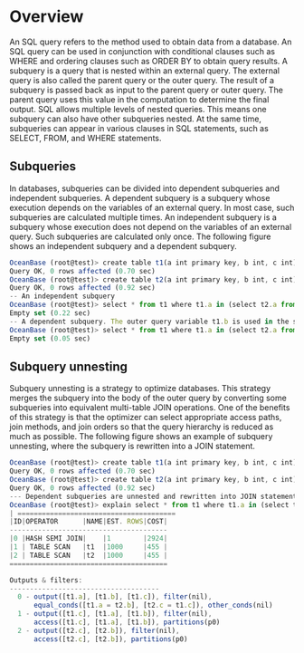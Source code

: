 Overview 
=============================



An SQL query refers to the method used to obtain data from a database. An SQL query can be used in conjunction with conditional clauses such as WHERE and ordering clauses such as ORDER BY to obtain query results. A subquery is a query that is nested within an external query. The external query is also called the parent query or the outer query. The result of a subquery is passed back as input to the parent query or outer query. The parent query uses this value in the computation to determine the final output. SQL allows multiple levels of nested queries. This means one subquery can also have other subqueries nested. At the same time, subqueries can appear in various clauses in SQL statements, such as SELECT, FROM, and WHERE statements.

Subqueries 
-------------------

In databases, subqueries can be divided into dependent subqueries and independent subqueries. A dependent subquery is a subquery whose execution depends on the variables of an external query. In most case, such subqueries are calculated multiple times. An independent subquery is a subquery whose execution does not depend on the variables of an external query. Such subqueries are calculated only once. The following figure shows an independent subquery and a dependent subquery.

```javascript
OceanBase (root@test)> create table t1(a int primary key, b int, c int);
Query OK, 0 rows affected (0.70 sec)
OceanBase (root@test)> create table t2(a int primary key, b int, c int);
Query OK, 0 rows affected (0.92 sec)
-- An independent subquery
OceanBase (root@test)> select * from t1 where t1.a in (select t2.a from t2);
Empty set (0.22 sec)
-- A dependent subquery. The outer query variable t1.b is used in the subquery.
OceanBase (root@test)> select * from t1 where t1.a in (select t2.a from t2 where t2.b = t1.b);
Empty set (0.05 sec)
```





Subquery unnesting 
---------------------------

Subquery unnesting is a strategy to optimize databases. This strategy merges the subquery into the body of the outer query by converting some subqueries into equivalent multi-table JOIN operations. One of the benefits of this strategy is that the optimizer can select appropriate access paths, join methods, and join orders so that the query hierarchy is reduced as much as possible. The following figure shows an example of subquery unnesting, where the subquery is rewritten into a JOIN statement.

```javascript
OceanBase (root@test)> create table t1(a int primary key, b int, c int);
Query OK, 0 rows affected (0.70 sec)
OceanBase (root@test)> create table t2(a int primary key, b int, c int);
Query OK, 0 rows affected (0.92 sec)
--- Dependent subqueries are unnested and rewritten into JOIN statements.
OceanBase (root@test)> explain select * from t1 where t1.a in (select t2.b from t2 where t2.c = t1.c);
| =======================================
|ID|OPERATOR      |NAME|EST. ROWS|COST|
---------------------------------------
|0 |HASH SEMI JOIN|    |1        |2924|
|1 | TABLE SCAN   |t1  |1000     |455 |
|2 | TABLE SCAN   |t2  |1000     |455 |
=======================================

Outputs & filters:
-------------------------------------
  0 - output([t1.a], [t1.b], [t1.c]), filter(nil),
      equal_conds([t1.a = t2.b], [t2.c = t1.c]), other_conds(nil)
  1 - output([t1.c], [t1.a], [t1.b]), filter(nil),
      access([t1.c], [t1.a], [t1.b]), partitions(p0)
  2 - output([t2.c], [t2.b]), filter(nil),
      access([t2.c], [t2.b]), partitions(p0)
```


